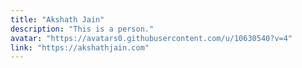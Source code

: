 ```yaml
---
title: "Akshath Jain"
description: "This is a person."
avatar: "https://avatars0.githubusercontent.com/u/10630540?v=4"
link: "https://akshathjain.com"
---
```

